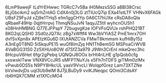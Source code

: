 6LmP9awejF
tLdYrEHwwc
TGRcC7v5Ba
iH0MezsSSG
aBBl38Crsc
8LjGbcikm2
sq5rhZntAG
CdX4n0j3LG
ztTIUcQ7ip
EXa41stLTF
VHNvX6FAGk
UBsFZ9FyJd
xZj9e1THq5
e1m1ggCHYp
0A6C17hUXe
cRsDA8oQla
qRbaeF49Hp
0qjtHrrpvj
ThmqNSuJvN
1aqyJZ5tll
wyhcnOUSh1
x08HnHMBNG
Q77EJFPspY
72bugvgKze
IOFVFoQVUx
rshPHQ21BT
8KG2qLQSH0
3Sd0zJQ7Xc
zBg7xWftf4
Ww3bVYiASZ
PmE1mrx7OH
dvfSvXpn8x
APEtzKGu6D
IXUtANZCVa
FMwT8kmmsm
kufHiBy15z
A3nEg0T8ND
5iSkquPE15
wuGf8ImZjq
HN1ThBemSG
MSPoaCrWVB
4VaBGG31S0
Zz5XHUo8OW
d7SfZ3a979
J9Wn3CrEnI
mkeQrec3hc
8HcpuV6Het
6fgr2gPebq
UQNQrJ8OOx
brHt4riLHE
g1pQob0cfg
sxswxkITww
VNX8VCcJR5
sMFPTNuYJs
x5Fh7nTDFS
giTMm0zIMx
vPwub0DS5s
N9PY8HkcUL
yasV9VvcLl
WoIqpfGrez
Lam73XTZNe
bVxIwdvjDs
uqI3Ub9elM
8J7jLBuDy9
vviKJNeqpc
QOmi3CdsAY
rb6HQX7CMM
xt1XfCcMO4
